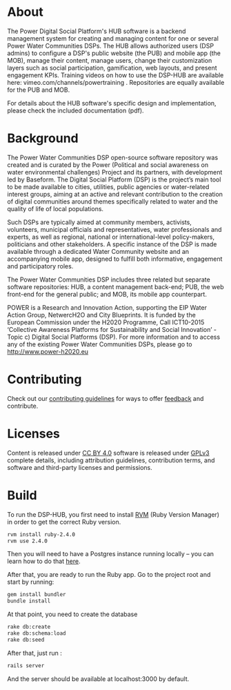 # About

The Power Digital Social Platform's HUB software is a backend management system for creating and managing content for one or several Power Water Communities DSPs. The HUB  allows authorized users (DSP admins) to configure a DSP's public website (the PUB) and mobile app (the MOB), manage their content, manage users, change their customization layers such as social participation, gamification, web layouts, and present engagement KPIs. Training videos on how to use the DSP-HUB are available here: vimeo.com/channels/powertraining .
Repositories are equally available for the PUB and MOB.

For details about the HUB software's specific design and implementation, please check the included documentation (pdf).

# Background

The Power Water Communities DSP open-source software repository was created and is curated by the Power (Political and social awareness on water environmental challenges) Project and its partners, with development led by Baseform. The Digital Social Platform (DSP) is the project’s main tool to be made available to cities, utilities, public agencies or water-related interest groups, aiming at an active and relevant contribution to the creation of digital communities around themes specifically related to water and the quality of life of local populations.

Such DSPs are typically aimed at community members, activists, volunteers, municipal officials and representatives, water professionals and experts, as well as regional, national or international-level policy-makers, politicians and other stakeholders. A specific instance of the DSP is made available through a dedicated Water Community website and an accompanying mobile app, designed to fulfill both informative, engagement and participatory roles.

The Power Water Communities DSP includes three related but separate software repositories: HUB, a content management back-end; PUB, the web front-end for the general public; and MOB, its mobile app counterpart.   

POWER is a Research and Innovation Action, supporting the EIP Water Action Group, NetwercH2O and City Blueprints. It is funded by the European Commission under the H2020 Programme, Call ICT10-2015 ‘Collective Awareness Platforms for Sustainability and Social Innovation’ - Topic c) Digital Social Platforms (DSP). For more information and to access any of the existing Power Water Communities DSPs, please go to http://www.power-h2020.eu

# Contributing

Check out our [contributing guidelines](https://github.com/power-baseform/DSP-HUB/blob/master/CONTRIBUTING.md) for ways to offer [feedback](https://bugzilla.baseform.com/) and contribute.

# Licenses

Content is released under [CC BY 4.0](https://creativecommons.org/licenses/by/4.0/) software is released under [GPLv3](https://choosealicense.com/licenses/gpl-3.0/) complete details, including attribution guidelines, contribution terms, and software and third-party licenses and permissions.

# Build

To run the DSP-HUB, you first need to install [RVM](https://rvm.io/rvm/install) (Ruby Version Manager) in order to get the correct Ruby version.

```bash
rvm install ruby-2.4.0
rvm use 2.4.0
```

Then you will need to have a Postgres instance running locally – you can learn how to do that [here](https://www.postgresql.org/docs/9.3/static/tutorial-install.html).

After that, you are ready to run the Ruby app.
Go to the project root and start by running:

```bash
gem install bundler
bundle install
```

At that point, you need to create the database

```bash
rake db:create
rake db:schema:load
rake db:seed
```

After that, just run :

```bash
rails server
```

And the server should be available at localhost:3000 by default.

